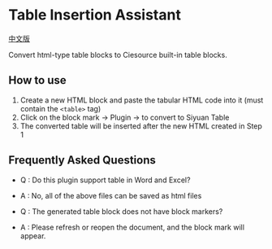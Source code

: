 # Table Insertion Assistant

[中文版](./README_zh_CN.md)

Convert html-type table blocks to Ciesource built-in table blocks.

## How to use

1. Create a new HTML block and paste the tabular HTML code into it (must contain the `<table>` tag)
2. Click on the block mark -> Plugin -> to convert to Siyuan Table
3. The converted table will be inserted after the new HTML created in Step 1

## Frequently Asked Questions

- Q : Do this plugin support table in Word and Excel?
- A : No, all of the above files can be saved as html files

- Q : The generated table block does not have block markers?
- A : Please refresh or reopen the document, and the block mark will appear.

